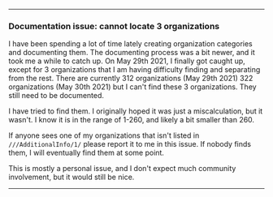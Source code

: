 ***

### Documentation issue: cannot locate 3 organizations

I have been spending a lot of time lately creating organization categories and documenting them. The documenting process was a bit newer, and it took me a while to catch up. On May 29th 2021, I finally got caught up, except for 3 organizations that I am having difficulty finding and separating from the rest. There are currently 312 organizations (May 29th 2021) 322 organizations (May 30th 2021) but I can't find these 3 organizations. They still need to be documented.

I have tried to find them. I originally hoped it was just a miscalculation, but it wasn't. I know it is in the range of 1-260, and likely a bit smaller than 260.

If anyone sees one of my organizations that isn't listed in `///AdditionalInfo/1/` please report it to me in this issue. If nobody finds them, I will eventually find them at some point.

This is mostly a personal issue, and I don't expect much community involvement, but it would still be nice.

***
